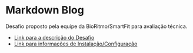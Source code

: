 # Markdown Blog

Desafio proposto pela equipe da BioRitmo/SmartFit para avaliação técnica.

* [Link para a descrição do Desafio](challenge.md)
* [Link para informações de Instalação/Configuração](installation.md)


